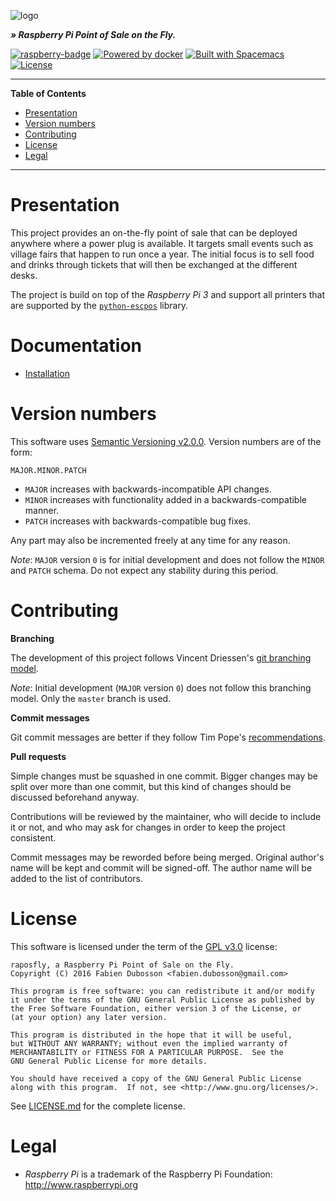 ![logo][]

_**» Raspberry Pi Point of Sale on the Fly.**_

[![raspberry-badge](https://img.shields.io/badge/run%20on-Rasberry%20Pi%203-red.svg)](https://www.raspberrypi.org/)
[![Powered by docker](https://img.shields.io/badge/powered%20by-docker-blue.svg)](https://www.docker.com/)
[![Built with Spacemacs](https://cdn.rawgit.com/syl20bnr/spacemacs/442d025779da2f62fc86c2082703697714db6514/assets/spacemacs-badge.svg)](http://spacemacs.org)
[![License](https://img.shields.io/badge/license-GPLv3-yellow.svg)][LICENSE.md]

-----

<!-- markdown-toc start - Don't edit this section. Run M-x markdown-toc-generate-toc again -->

**Table of Contents**

- [Presentation](#presentation)
- [Version numbers](#version-numbers)
- [Contributing](#contributing)
- [License](#license)
- [Legal](#legal)

<!-- markdown-toc end -->

-----

# Presentation

This project provides an on-the-fly point of sale that can be deployed anywhere
where a power plug is available. It targets small events such as village fairs
that happen to run once a year. The initial focus is to sell food and drinks
through tickets that will then be exchanged at the different desks.

The project is build on top of the _Raspberry Pi 3_ and support all printers
that are supported by the [`python-escpos`][python-escpos] library.

# Documentation

- [Installation][installation]

# Version numbers

This software uses [Semantic Versioning v2.0.0][semver]. Version numbers are of
the form:

    MAJOR.MINOR.PATCH

- `MAJOR` increases with backwards-incompatible API changes.
- `MINOR` increases with functionality added in a backwards-compatible manner.
- `PATCH` increases with backwards-compatible bug fixes.

Any part may also be incremented freely at any time for any reason.

*Note*: `MAJOR` version `0` is for initial development and does not follow the
`MINOR` and `PATCH` schema. Do not expect any stability during this period.

# Contributing

**Branching**

The development of this project follows Vincent Driessen's
[git branching model][git-branching].

*Note*: Initial development (`MAJOR` version `0`) does not follow this
branching model. Only the `master` branch is used.

**Commit messages**

Git commit messages are better if they follow Tim Pope's
[recommendations][git-messages].

**Pull requests**

Simple changes must be squashed in one commit. Bigger changes may be split over
more than one commit, but this kind of changes should be discussed beforehand
anyway.

Contributions will be reviewed by the maintainer, who will decide to include it
or not, and who may ask for changes in order to keep the project consistent.

Commit messages may be reworded before being merged. Original author's name will
be kept and commit will be signed-off. The author name will be added to the list
of contributors.

# License

This software is licensed under the term of the [GPL v3.0][] license:

    raposfly, a Raspberry Pi Point of Sale on the Fly.
    Copyright (C) 2016 Fabien Dubosson <fabien.dubosson@gmail.com>

    This program is free software: you can redistribute it and/or modify
    it under the terms of the GNU General Public License as published by
    the Free Software Foundation, either version 3 of the License, or
    (at your option) any later version.

    This program is distributed in the hope that it will be useful,
    but WITHOUT ANY WARRANTY; without even the implied warranty of
    MERCHANTABILITY or FITNESS FOR A PARTICULAR PURPOSE.  See the
    GNU General Public License for more details.

    You should have received a copy of the GNU General Public License
    along with this program.  If not, see <http://www.gnu.org/licenses/>.

See [LICENSE.md][] for the complete license.

# Legal

- _Raspberry Pi_ is a trademark of the Raspberry Pi Foundation:
  http://www.raspberrypi.org


[GPL v3.0]:        https://www.gnu.org/licenses/gpl-3.0.html
[LICENSE.md]:      LICENSE.md
[git-branching]:   http://nvie.com/posts/a-successful-git-branching-model/
[git-messages]:    http://tbaggery.com/2008/04/19/a-note-about-git-commit-messages.html
[installation]:    doc/installation.rst
[logo]:            resources/images/logo_full.png
[python-escpos]:   https://github.com/python-escpos/python-escpos
[semver]:          http://semver.org/spec/v2.0.0.html

